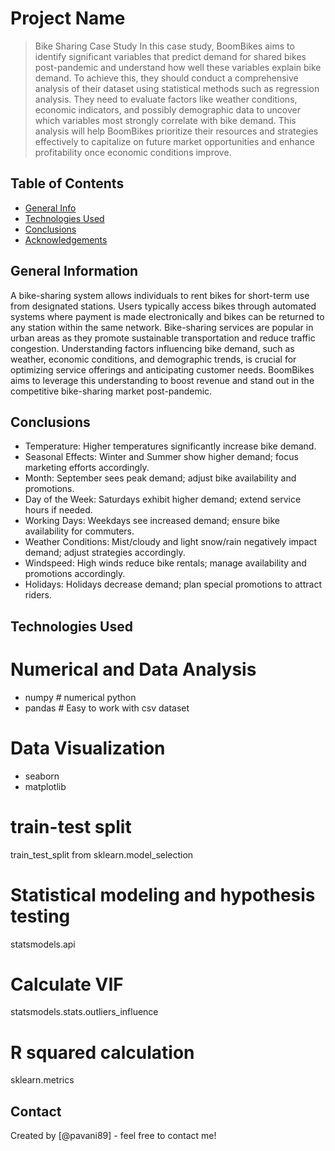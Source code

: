 # Project Name
> Bike Sharing Case Study
In this case study, BoomBikes aims to identify significant variables that predict demand for shared bikes post-pandemic and understand how well these variables explain bike demand. To achieve this, they should conduct a comprehensive analysis of their dataset using statistical methods such as regression analysis. They need to evaluate factors like weather conditions, economic indicators, and possibly demographic data to uncover which variables most strongly correlate with bike demand. This analysis will help BoomBikes prioritize their resources and strategies effectively to capitalize on future market opportunities and enhance profitability once economic conditions improve.


## Table of Contents
* [General Info](#general-information)
* [Technologies Used](#technologies-used)
* [Conclusions](#conclusions)
* [Acknowledgements](#acknowledgements)


## General Information
A bike-sharing system allows individuals to rent bikes for short-term use from designated stations. Users typically access bikes through automated systems where payment is made electronically and bikes can be returned to any station within the same network. Bike-sharing services are popular in urban areas as they promote sustainable transportation and reduce traffic congestion. Understanding factors influencing bike demand, such as weather, economic conditions, and demographic trends, is crucial for optimizing service offerings and anticipating customer needs. BoomBikes aims to leverage this understanding to boost revenue and stand out in the competitive bike-sharing market post-pandemic.


## Conclusions
- Temperature: Higher temperatures significantly increase bike demand.
- Seasonal Effects: Winter and Summer show higher demand; focus marketing efforts accordingly.
- Month: September sees peak demand; adjust bike availability and promotions.
- Day of the Week: Saturdays exhibit higher demand; extend service hours if needed.
- Working Days: Weekdays see increased demand; ensure bike availability for commuters.
- Weather Conditions: Mist/cloudy and light snow/rain negatively impact demand; adjust strategies accordingly.
- Windspeed: High winds reduce bike rentals; manage availability and promotions accordingly.
- Holidays: Holidays decrease demand; plan special promotions to attract riders.


## Technologies Used
# Numerical and Data Analysis
- numpy # numerical python
- pandas # Easy to work with csv dataset
# Data Visualization
- seaborn
- matplotlib
# train-test split
train_test_split from sklearn.model_selection
# Statistical modeling and hypothesis testing
statsmodels.api
# Calculate VIF
statsmodels.stats.outliers_influence
# R squared calculation
sklearn.metrics


## Contact
Created by [@pavani89] - feel free to contact me!
